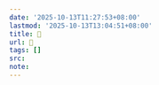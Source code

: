 ```yaml
---
date: '2025-10-13T11:27:53+08:00'
lastmod: '2025-10-13T13:04:51+08:00'
title: 󰚙
url: 󰚙
tags: []
src:
note:
---
```


